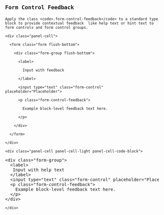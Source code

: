 <!-- =================================================
BEGIN: Form Form Control Feedback
================================================== -->

<section id="forms-controls-feedback">

  <h1>

    Form Control Feedback

  </h1>

  <p>

    Apply the class <code>.form-control-feedback</code> to a standard type block to provide contextual feedback  like help text or hint text to form controls and form control groups.

  </p>

  <!-- =================================================
  BEGIN: Example
  ================================================== -->

  <div class="panel flush-bottom">

    <div class="panel-cell">

      <form class="form flush-bottom">

        <div class="form-group flush-bottom">

          <label>

            Input with feedback

          </label>

          <input type="text" class="form-control" placeholder="Placeholder">

          <p class="form-control-feedback">

            Example block-level feedback text here.

          </p>

        </div>

      </form>

    </div>

    <div class="panel-cell panel-cell-light panel-cell-code-block">

<pre class="prettyprint transparent flush lang-html">
&lt;div class="form-group"&gt;
  &lt;label&gt;
   Input with help text
  &lt;/label&gt;
  &lt;input type="text" class="form-control" placeholder="Placeholder"&gt;
  &lt;p class="form-control-feedback"&gt;
    Example block-level feedback text here.
  &lt;/p&gt;
&lt;/div&gt;
</pre>

    </div>

  </div>

  <!-- =================================================
  END: Example
  ================================================== -->




</section>

<!-- =================================================
END: Form Form Control Feedback
================================================== -->
